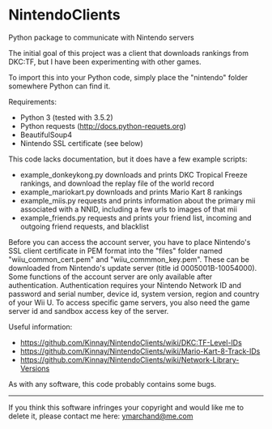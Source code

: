 # NintendoClients
Python package to communicate with Nintendo servers

The initial goal of this project was a client that downloads rankings from DKC:TF, but I have been experimenting with other games.

To import this into your Python code, simply place the "nintendo" folder somewhere Python can find it.

Requirements:
* Python 3 (tested with 3.5.2)
* Python requests (http://docs.python-requets.org)
* BeautifulSoup4
* Nintendo SSL certificate (see below)

This code lacks documentation, but it does have a few example scripts:
* example_donkeykong.py downloads and prints DKC Tropical Freeze rankings, and download the replay file of the world record
* example_mariokart.py downloads and prints Mario Kart 8 rankings
* example_miis.py requests and prints information about the primary mii associated with a NNID, including a few urls to images of that mii
* example_friends.py requests and prints your friend list, incoming and outgoing friend requests, and blacklist

Before you can access the account server, you have to place Nintendo's SSL client certificate in PEM format into the "files" folder named "wiiu_common_cert.pem" and "wiiu_commmon_key.pem". These can be downloaded from Nintendo's update server (title id 0005001B-10054000). Some functions of the account server are only available after authentication. Authentication requires your Nintendo Network ID and password and serial number, device id, system version, region and country of your Wii U. To access specific game servers, you also need the game server id and sandbox access key of the server.

Useful information:
* https://github.com/Kinnay/NintendoClients/wiki/DKC:TF-Level-IDs
* https://github.com/Kinnay/NintendoClients/wiki/Mario-Kart-8-Track-IDs
* https://github.com/Kinnay/NintendoClients/wiki/Network-Library-Versions

As with any software, this code probably contains some bugs.

---

If you think this software infringes your copyright and would like me to delete it, please contact me here: ymarchand@me.com
